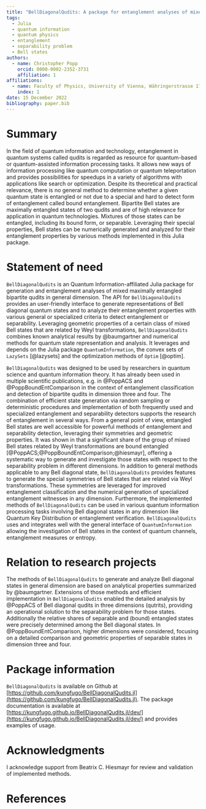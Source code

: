 ```yaml
---
title: "BellDiagonalQudits: A package for entanglement analyses of mixed maximally entangled qudits"
tags:
  - Julia
  - quantum information
  - quantum physics
  - entanglement
  - separability problem
  - Bell states
authors:
  - name: Christopher Popp
    orcid: 0000-0002-2352-3731
    affiliation: 1
affiliations:
  - name: Faculty of Physics, University of Vienna, Währingerstrasse 17, 1090, Vienna Austria
    index: 1
date: 15 December 2022
bibliography: paper.bib
---
```


# Summary

In the field of quantum information and technology, entanglement in quantum
systems called qudits is regarded as resource for quantum-based or quantum-assisted
information processing tasks. It allows new ways of information processing like
quantum computation or quantum teleportation and provides possibilities for
speedups in a variety of algorithms with applications like search or optimization.
Despite its theoretical and practical relevance, there is no general method to determine whether a given
quantum state is entangled or not due to a special and hard to detect form of
entanglement called bound entanglement. Bipartite Bell states are maximally
entangled states of two qudits and are of high relevance for application in
quantum technologies. Mixtures of those states can be entangled, including its
bound form, or separable. Leveraging their special properties, Bell states can
be numerically generated and analyzed for their entanglement properties by
various methods implemented in this Julia package.

# Statement of need

`BellDiagonalQudits` is an Quantum Information-affiliated Julia package for generation and
entanglement analyses of mixed maximally entangled bipartite qudits in general
dimension. The API for `BellDiagonalQudits` provides an user-friendly interface
to generate representations of Bell diagonal quantum states and to analyze their
entanglement properties with various general or specialized criteria to detect
entanglement or separability. Leveraging geometric properties of a certain class
of mixed Bell states that are related by Weyl transformations,
`BellDiagonalQudits` combines known analytical results by @baumgartner and
numerical methods for quantum state representation and analysis. It leverages
and depends on the Julia package `QuantumInformation`, the convex sets of
`LazySets` [@lazysets] and the optimization methods of `Optim` [@optim].

`BellDiagonalQudits` was designed to be used by researchers in quantum science
and quantum information theory. It has already been used in multiple scientific
publications, e.g. in @PoppACS and @PoppBoundEntComparison in the context of entanglement
classification and detection of bipartite qudits in dimension three and
four. The combination of efficient state generation via random sampling or
deterministic procedures and implementation of both frequently used and
specialized entanglement and separability detectors supports the research of
entanglement in several ways. From a general point of view, entangled Bell
states are well accessible for powerful methods of entanglement and
separability detection, leveraging their symmetries and geometric properties. It
was shown in that a significant share of the group of mixed Bell states related by Weyl transformations
are bound entangled [@PoppACS;@PoppBoundEntComparison;@hiesmayr], offering a systematic way to generate and investigate
those states with respect to the separability problem in different
dimensions. In addition to general methods applicable to any Bell diagonal state,
`BellDiagonalQudits` provides features to generate the special symmetries of Bell
states that are related via Weyl transformations. These symmetries are leveraged
for improved entanglement classification and the numerical generation of specialized
entanglement witnesses in any dimension. Furthermore, the implemented methods
of `BellDiagonalQudits` can be used in various quantum information processing
tasks involving Bell diagonal states in any dimension like Quantum Key Distribution
or entanglement verification. `BellDiagonalQudits` uses and integrates well with
the general interface of `QuantumInformation` allowing the investigation of Bell
states in the context of quantum channels, entanglement measures or entropy.

# Relation to research projects

The methods of `BellDiagonalQudits` to generate and analyze Bell diagonal states
in general dimension are based on analytical properties summarized by
@baumgartner. Extensions of those methods and efficient implementation in
`BellDiagonalQudits` enabled the detailed analysis by @PoppACS of Bell diagonal
qudits in three dimensions (qutrits), providing an operational solution to the
separability problem for those states. Additionally the relative shares of
separable and (bound) entangled states were precisely determined among the Bell
diagonal states. In @PoppBoundEntComparison, higher dimensions were
considered, focusing on a detailed comparison and geometric properties of
separable states in dimension three and four.

# Package information

`BellDiagonalQudits` is available on Github at [https://github.com/kungfugo/BellDiagonalQudits.jl](https://github.com/kungfugo/BellDiagonalQudits.jl). The package
documentation is available at [https://kungfugo.github.io/BellDiagonalQudits.jl/dev/](https://kungfugo.github.io/BellDiagonalQudits.jl/dev/) and
provides examples of usage.

# Acknowledgments

I acknowledge support from Beatrix C. Hiesmayr for review and validation of
implemented methods.

# References

